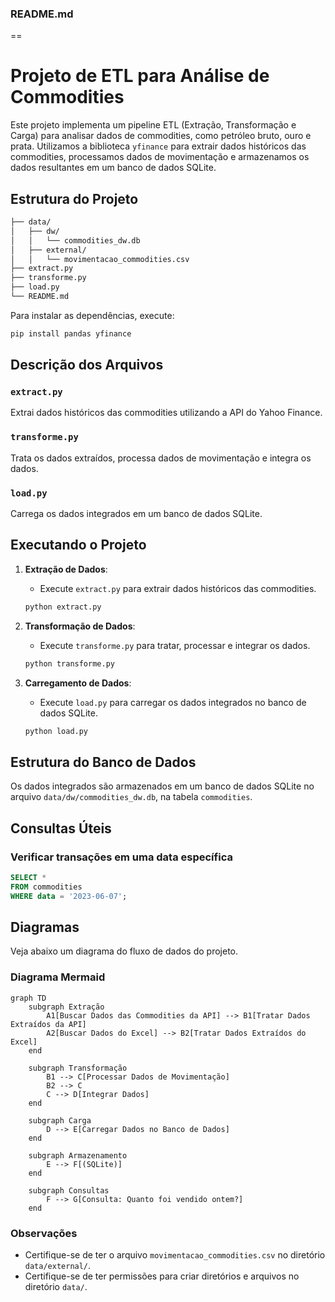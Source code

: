 ### README.md
==
# Projeto de ETL para Análise de Commodities

Este projeto implementa um pipeline ETL (Extração, Transformação e Carga) para analisar dados de commodities, como petróleo bruto, ouro e prata. Utilizamos a biblioteca `yfinance` para extrair dados históricos das commodities, processamos dados de movimentação e armazenamos os dados resultantes em um banco de dados SQLite.

## Estrutura do Projeto

```bash
├── data/
│   ├── dw/
│   │   └── commodities_dw.db
│   ├── external/
│   │   └── movimentacao_commodities.csv
├── extract.py
├── transforme.py
├── load.py
└── README.md
```

Para instalar as dependências, execute:

```bash
pip install pandas yfinance
```

## Descrição dos Arquivos

### `extract.py`

Extrai dados históricos das commodities utilizando a API do Yahoo Finance.

### `transforme.py`

Trata os dados extraídos, processa dados de movimentação e integra os dados.

### `load.py`

Carrega os dados integrados em um banco de dados SQLite.

## Executando o Projeto

1. **Extração de Dados**:
    - Execute `extract.py` para extrair dados históricos das commodities.

    ```bash
    python extract.py
    ```

2. **Transformação de Dados**:
    - Execute `transforme.py` para tratar, processar e integrar os dados.

    ```bash
    python transforme.py
    ```

3. **Carregamento de Dados**:
    - Execute `load.py` para carregar os dados integrados no banco de dados SQLite.

    ```bash
    python load.py
    ```

## Estrutura do Banco de Dados

Os dados integrados são armazenados em um banco de dados SQLite no arquivo `data/dw/commodities_dw.db`, na tabela `commodities`.

## Consultas Úteis

### Verificar transações em uma data específica

```sql
SELECT *
FROM commodities
WHERE data = '2023-06-07';
```

## Diagramas

Veja abaixo um diagrama do fluxo de dados do projeto.

### Diagrama Mermaid

```mermaid
graph TD
    subgraph Extração
        A1[Buscar Dados das Commodities da API] --> B1[Tratar Dados Extraídos da API]
        A2[Buscar Dados do Excel] --> B2[Tratar Dados Extraídos do Excel]
    end

    subgraph Transformação
        B1 --> C[Processar Dados de Movimentação]
        B2 --> C
        C --> D[Integrar Dados]
    end

    subgraph Carga
        D --> E[Carregar Dados no Banco de Dados]
    end

    subgraph Armazenamento
        E --> F[(SQLite)]
    end

    subgraph Consultas
        F --> G[Consulta: Quanto foi vendido ontem?]
    end

```

### Observações

- Certifique-se de ter o arquivo `movimentacao_commodities.csv` no diretório `data/external/`.
- Certifique-se de ter permissões para criar diretórios e arquivos no diretório `data/`.
